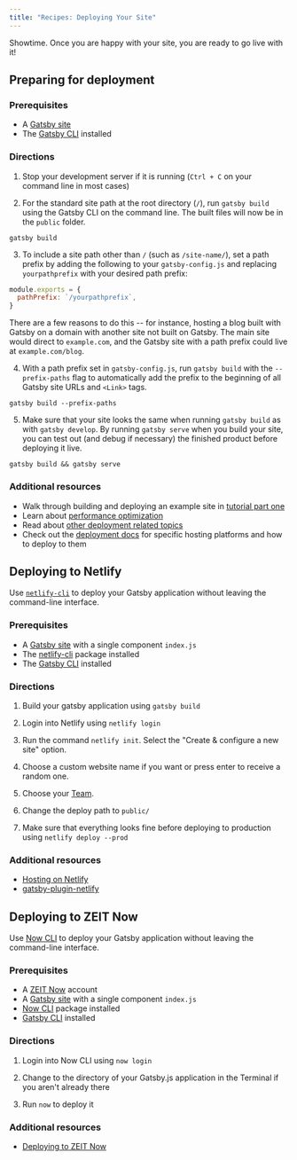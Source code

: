 ```yaml
---
title: "Recipes: Deploying Your Site"
---
```


Showtime. Once you are happy with your site, you are ready to go live with it!

## Preparing for deployment

### Prerequisites

- A [Gatsby site](/docs/quick-start)
- The [Gatsby CLI](/docs/gatsby-cli) installed

### Directions

1. Stop your development server if it is running (`Ctrl + C` on your command line in most cases)

2. For the standard site path at the root directory (`/`), run `gatsby build` using the Gatsby CLI on the command line. The built files will now be in the `public` folder.

```shell
gatsby build
```

3. To include a site path other than `/` (such as `/site-name/`), set a path prefix by adding the following to your `gatsby-config.js` and replacing `yourpathprefix` with your desired path prefix:

```js:title=gatsby-config.js
module.exports = {
  pathPrefix: `/yourpathprefix`,
}
```

There are a few reasons to do this -- for instance, hosting a blog built with Gatsby on a domain with another site not built on Gatsby. The main site would direct to `example.com`, and the Gatsby site with a path prefix could live at `example.com/blog`.

4. With a path prefix set in `gatsby-config.js`, run `gatsby build` with the `--prefix-paths` flag to automatically add the prefix to the beginning of all Gatsby site URLs and `<Link>` tags.

```shell
gatsby build --prefix-paths
```

5. Make sure that your site looks the same when running `gatsby build` as with `gatsby develop`. By running `gatsby serve` when you build your site, you can test out (and debug if necessary) the finished product before deploying it live.

```shell
gatsby build && gatsby serve
```

### Additional resources

- Walk through building and deploying an example site in [tutorial part one](/tutorial/part-one/#deploying-a-gatsby-site)
- Learn about [performance optimization](/docs/performance/)
- Read about [other deployment related topics](/docs/preparing-for-deployment/)
- Check out the [deployment docs](/docs/deploying-and-hosting/) for specific hosting platforms and how to deploy to them

## Deploying to Netlify

Use [`netlify-cli`](https://www.netlify.com/docs/cli/) to deploy your Gatsby application without leaving the command-line interface.

### Prerequisites

- A [Gatsby site](/docs/quick-start) with a single component `index.js`
- The [netlify-cli](https://www.npmjs.com/package/netlify-cli) package installed
- The [Gatsby CLI](/docs/gatsby-cli) installed

### Directions

1. Build your gatsby application using `gatsby build`

2. Login into Netlify using `netlify login`

3. Run the command `netlify init`. Select the "Create & configure a new site" option.

4. Choose a custom website name if you want or press enter to receive a random one.

5. Choose your [Team](https://www.netlify.com/docs/teams/).

6. Change the deploy path to `public/`

7. Make sure that everything looks fine before deploying to production using `netlify deploy --prod`

### Additional resources

- [Hosting on Netlify](/docs/hosting-on-netlify)
- [gatsby-plugin-netlify](/packages/gatsby-plugin-netlify)

## Deploying to ZEIT Now

Use [Now CLI](https://zeit.co/download) to deploy your Gatsby application without leaving the command-line interface.

### Prerequisites

- A [ZEIT Now](https://zeit.co/signup) account
- A [Gatsby site](/docs/quick-start) with a single component `index.js`
- [Now CLI](https://zeit.co/download) package installed
- [Gatsby CLI](/docs/gatsby-cli) installed

### Directions

1. Login into Now CLI using `now login`

2. Change to the directory of your Gatsby.js application in the Terminal if you aren't already there

3. Run `now` to deploy it

### Additional resources

- [Deploying to ZEIT Now](/docs/deploying-to-zeit-now/)

